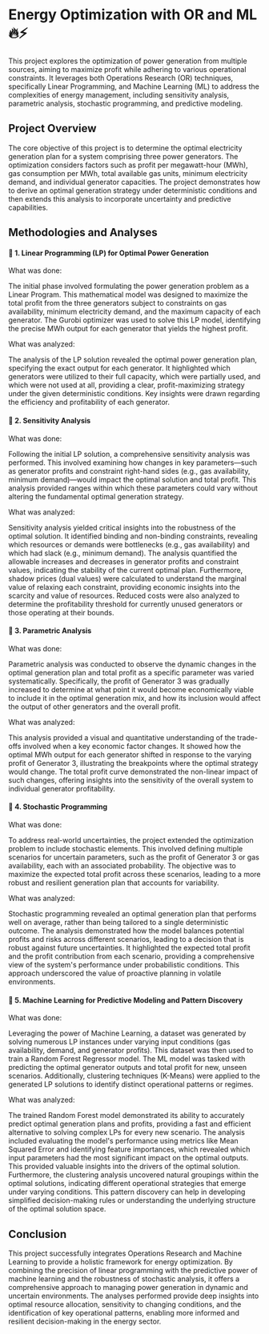 # Energy Optimization with OR and ML ️‍🔥⚡

This project explores the optimization of power generation from multiple sources, aiming to maximize profit while adhering to various operational constraints. It leverages both Operations Research (OR) techniques, specifically Linear Programming, and Machine Learning (ML) to address the complexities of energy management, including sensitivity analysis, parametric analysis, stochastic programming, and predictive modeling.

## Project Overview

The core objective of this project is to determine the optimal electricity generation plan for a system comprising three power generators. The optimization considers factors such as profit per megawatt-hour (MWh), gas consumption per MWh, total available gas units, minimum electricity demand, and individual generator capacities. The project demonstrates how to derive an optimal generation strategy under deterministic conditions and then extends this analysis to incorporate uncertainty and predictive capabilities.

## Methodologies and Analyses

#### 🔹 1. Linear Programming (LP) for Optimal Power Generation

What was done:

The initial phase involved formulating the power generation problem as a Linear Program. This mathematical model was designed to maximize the total profit from the three generators subject to constraints on gas availability, minimum electricity demand, and the maximum capacity of each generator. The Gurobi optimizer was used to solve this LP model, identifying the precise MWh output for each generator that yields the highest profit.

What was analyzed:

The analysis of the LP solution revealed the optimal power generation plan, specifying the exact output for each generator. It highlighted which generators were utilized to their full capacity, which were partially used, and which were not used at all, providing a clear, profit-maximizing strategy under the given deterministic conditions. Key insights were drawn regarding the efficiency and profitability of each generator.

#### 🔹 2. Sensitivity Analysis

What was done:

Following the initial LP solution, a comprehensive sensitivity analysis was performed. This involved examining how changes in key parameters—such as generator profits and constraint right-hand sides (e.g., gas availability, minimum demand)—would impact the optimal solution and total profit. This analysis provided ranges within which these parameters could vary without altering the fundamental optimal generation strategy.

What was analyzed:

Sensitivity analysis yielded critical insights into the robustness of the optimal solution. It identified binding and non-binding constraints, revealing which resources or demands were bottlenecks (e.g., gas availability) and which had slack (e.g., minimum demand). The analysis quantified the allowable increases and decreases in generator profits and constraint values, indicating the stability of the current optimal plan. Furthermore, shadow prices (dual values) were calculated to understand the marginal value of relaxing each constraint, providing economic insights into the scarcity and value of resources. Reduced costs were also analyzed to determine the profitability threshold for currently unused generators or those operating at their bounds.

#### 🔹 3. Parametric Analysis

What was done:

Parametric analysis was conducted to observe the dynamic changes in the optimal generation plan and total profit as a specific parameter was varied systematically. Specifically, the profit of Generator 3 was gradually increased to determine at what point it would become economically viable to include it in the optimal generation mix, and how its inclusion would affect the output of other generators and the overall profit.

What was analyzed:

This analysis provided a visual and quantitative understanding of the trade-offs involved when a key economic factor changes. It showed how the optimal MWh output for each generator shifted in response to the varying profit of Generator 3, illustrating the breakpoints where the optimal strategy would change. The total profit curve demonstrated the non-linear impact of such changes, offering insights into the sensitivity of the overall system to individual generator profitability.

#### 🔹 4. Stochastic Programming

What was done:

To address real-world uncertainties, the project extended the optimization problem to include stochastic elements. This involved defining multiple scenarios for uncertain parameters, such as the profit of Generator 3 or gas availability, each with an associated probability. The objective was to maximize the expected total profit across these scenarios, leading to a more robust and resilient generation plan that accounts for variability.

What was analyzed:

Stochastic programming revealed an optimal generation plan that performs well on average, rather than being tailored to a single deterministic outcome. The analysis demonstrated how the model balances potential profits and risks across different scenarios, leading to a decision that is robust against future uncertainties. It highlighted the expected total profit and the profit contribution from each scenario, providing a comprehensive view of the system's performance under probabilistic conditions. This approach underscored the value of proactive planning in volatile environments.

#### 🔹 5. Machine Learning for Predictive Modeling and Pattern Discovery

What was done:

Leveraging the power of Machine Learning, a dataset was generated by solving numerous LP instances under varying input conditions (gas availability, demand, and generator profits). This dataset was then used to train a Random Forest Regressor model. The ML model was tasked with predicting the optimal generator outputs and total profit for new, unseen scenarios. Additionally, clustering techniques (K-Means) were applied to the generated LP solutions to identify distinct operational patterns or regimes.

What was analyzed:

The trained Random Forest model demonstrated its ability to accurately predict optimal generation plans and profits, providing a fast and efficient alternative to solving complex LPs for every new scenario. The analysis included evaluating the model's performance using metrics like Mean Squared Error and identifying feature importances, which revealed which input parameters had the most significant impact on the optimal outputs. This provided valuable insights into the drivers of the optimal solution. Furthermore, the clustering analysis uncovered natural groupings within the optimal solutions, indicating different operational strategies that emerge under varying conditions. This pattern discovery can help in developing simplified decision-making rules or understanding the underlying structure of the optimal solution space.

## Conclusion

This project successfully integrates Operations Research and Machine Learning to provide a holistic framework for energy optimization. By combining the precision of linear programming with the predictive power of machine learning and the robustness of stochastic analysis, it offers a comprehensive approach to managing power generation in dynamic and uncertain environments. The analyses performed provide deep insights into optimal resource allocation, sensitivity to changing conditions, and the identification of key operational patterns, enabling more informed and resilient decision-making in the energy sector.

